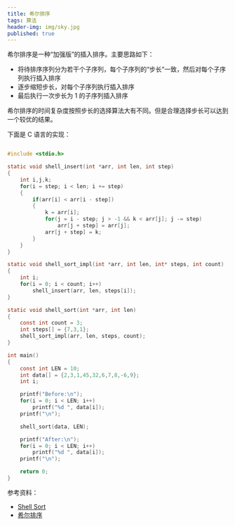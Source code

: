 ```yaml
---
title: 希尔排序
tags: 算法
header-img: img/sky.jpg
published: true
---
```


希尔排序是一种“加强版”的插入排序。主要思路如下：

* 将待排序序列分为若干个子序列，每个子序列的“步长”一致，然后对每个子序列执行插入排序
* 逐步缩短步长，对每个子序列执行插入排序
* 最后执行一次步长为 1 的子序列插入排序

希尔排序的时间复杂度按照步长的选择算法大有不同。但是合理选择步长可以达到一个较优的结果。


下面是 C 语言的实现：


```c

#include <stdio.h>

static void shell_insert(int *arr, int len, int step)
{
	int i,j,k;
	for(i = step; i < len; i += step)
	{
		if(arr[i] < arr[i - step])
		{
			k = arr[i];
			for(j = i - step; j > -1 && k < arr[j]; j -= step)
				arr[j + step] = arr[j];
			arr[j + step] = k;
		}
	}
}

static void shell_sort_impl(int *arr, int len, int* steps, int count)
{
	int i;
	for(i = 0; i < count; i++)
		shell_insert(arr, len, steps[i]);
}

static void shell_sort(int *arr, int len)
{
	const int count = 3;
	int steps[] = {7,3,1};
	shell_sort_impl(arr, len, steps, count);
}

int main()
{
	const int LEN = 10;
	int data[] = {2,3,1,45,32,6,7,8,-6,9};
	int i;

	printf("Before:\n");
	for(i = 0; i < LEN; i++)
		printf("%d ", data[i]);
	printf("\n");

	shell_sort(data, LEN);

	printf("After:\n");
	for(i = 0; i < LEN; i++)
		printf("%d ", data[i]);
	printf("\n");

	return 0;
}

```


参考资料：

+ [Shell Sort](https://en.wikipedia.org/wiki/Shellsort)
+ [希尔排序](http://www.cnblogs.com/jingmoxukong/p/4303279.html)
